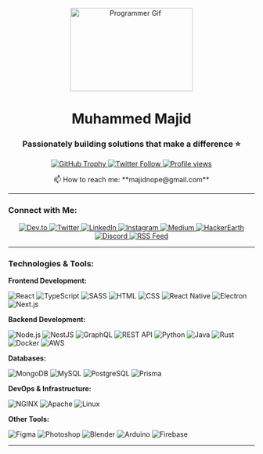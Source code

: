 <p align="center">
  <img width="250px" height="170px" src="https://cdn.dribbble.com/users/1162077/screenshots/3848914/programmer.gif" alt="Programmer Gif">
</p>

<h1 align="center">Muhammed Majid</h1>
<h3 align="center">Passionately building solutions that make a difference ⭐</h3>

<p align="center">
  <a href="https://github.com/ryo-ma/github-profile-trophy">
    <img src="https://github-profile-trophy.vercel.app/?username=majidnope" alt="GitHub Trophy" />
  </a>
  <a href="https://twitter.com/majidnope" target="_blank">
    <img src="https://img.shields.io/twitter/follow/majidnope?logo=twitter&style=for-the-badge" alt="Twitter Follow" />
  <img src="https://komarev.com/ghpvc/?username=majidnope&label=Profile%20views&color=0e75b6&style=flat" alt="Profile views" />
  </a>
</p>

<p align="center">📫 How to reach me: **majidnope@gmail.com**</p>

---

### Connect with Me:
<p align="center">
  <a href="https://dev.to/majidnope" target="_blank">
    <img src="https://img.shields.io/badge/dev.to-0A0A0A?logo=dev.to&logoColor=white&style=for-the-badge" alt="Dev.to" />
  </a>
  <a href="https://twitter.com/majidnope" target="_blank">
    <img src="https://img.shields.io/badge/twitter-1DA1F2?logo=twitter&logoColor=white&style=for-the-badge" alt="Twitter" />
  </a>
  <a href="https://linkedin.com/in/majidnope" target="_blank">
    <img src="https://img.shields.io/badge/linkedin-0A66C2?logo=linkedin&logoColor=white&style=for-the-badge" alt="LinkedIn" />
  </a>
  <a href="https://instagram.com/majidnope" target="_blank">
    <img src="https://img.shields.io/badge/instagram-E4405F?logo=instagram&logoColor=white&style=for-the-badge" alt="Instagram" />
  </a>
  <a href="https://medium.com/@muhammed0000majid" target="_blank">
    <img src="https://img.shields.io/badge/medium-12100E?logo=medium&logoColor=white&style=for-the-badge" alt="Medium" />
  </a>
  <a href="https://www.hackerearth.com/@muhammed0000majid" target="_blank">
    <img src="https://img.shields.io/badge/hackerearth-4D3F75?logo=hackerearth&logoColor=white&style=for-the-badge" alt="HackerEarth" />
  </a>
  <a href="https://discord.gg/NOPE#9248" target="_blank">
    <img src="https://img.shields.io/badge/discord-5865F2?logo=discord&logoColor=white&style=for-the-badge" alt="Discord" />
  </a>
  <a href="https://media.rss.com/majidnope/feed.xml" target="_blank">
    <img src="https://img.shields.io/badge/rss-FF5722?logo=rss&logoColor=white&style=for-the-badge" alt="RSS Feed" />
  </a>
</p>

---

### Technologies & Tools:

**Frontend Development:**
<p align="left">
  <img src="https://img.shields.io/badge/React-61DAFB?logo=react&logoColor=white&style=for-the-badge" alt="React" />
  <img src="https://img.shields.io/badge/TypeScript-3178C6?logo=typescript&logoColor=white&style=for-the-badge" alt="TypeScript" />
  <img src="https://img.shields.io/badge/Sass-CC6699?logo=sass&logoColor=white&style=for-the-badge" alt="SASS" />
  <img src="https://img.shields.io/badge/HTML5-E34F26?logo=html5&logoColor=white&style=for-the-badge" alt="HTML" />
  <img src="https://img.shields.io/badge/CSS3-1572B6?logo=css3&logoColor=white&style=for-the-badge" alt="CSS" />
  <img src="https://img.shields.io/badge/React_Native-61DAFB?logo=react&logoColor=white&style=for-the-badge" alt="React Native" />
  <img src="https://img.shields.io/badge/Electron-47848F?logo=electron&logoColor=white&style=for-the-badge" alt="Electron" />
  <img src="https://img.shields.io/badge/Next.js-000000?logo=next.js&logoColor=white&style=for-the-badge" alt="Next.js" />
</p>

**Backend Development:**
<p align="left">
  <img src="https://img.shields.io/badge/Node.js-339933?logo=node.js&logoColor=white&style=for-the-badge" alt="Node.js" />
  <img src="https://img.shields.io/badge/NestJS-E0234E?logo=nestjs&logoColor=white&style=for-the-badge" alt="NestJS" />
  <img src="https://img.shields.io/badge/GraphQL-E10098?logo=graphql&logoColor=white&style=for-the-badge" alt="GraphQL" />
  <img src="https://img.shields.io/badge/REST_API-3C3C3C?logo=swagger&logoColor=white&style=for-the-badge" alt="REST API" />
  <img src="https://img.shields.io/badge/Python-3776AB?logo=python&logoColor=white&style=for-the-badge" alt="Python" />
  <img src="https://img.shields.io/badge/Java-007396?logo=java&logoColor=white&style=for-the-badge" alt="Java" />
  <img src="https://img.shields.io/badge/Rust-000000?logo=rust&logoColor=white&style=for-the-badge" alt="Rust" />
  <img src="https://img.shields.io/badge/Docker-2496ED?logo=docker&logoColor=white&style=for-the-badge" alt="Docker" />
  <img src="https://img.shields.io/badge/AWS-232F3E?logo=amazonaws&logoColor=white&style=for-the-badge" alt="AWS" />
</p>

**Databases:**
<p align="left">
  <img src="https://img.shields.io/badge/MongoDB-47A248?logo=mongodb&logoColor=white&style=for-the-badge" alt="MongoDB" />
  <img src="https://img.shields.io/badge/MySQL-4479A1?logo=mysql&logoColor=white&style=for-the-badge" alt="MySQL" />
  <img src="https://img.shields.io/badge/PostgreSQL-4169E1?logo=postgresql&logoColor=white&style=for-the-badge" alt="PostgreSQL" />
  <img src="https://img.shields.io/badge/Prisma-2D3748?logo=prisma&logoColor=white&style=for-the-badge" alt="Prisma" />
</p>

**DevOps & Infrastructure:**
<p align="left">
  <img src="https://img.shields.io/badge/NGINX-009639?logo=nginx&logoColor=white&style=for-the-badge" alt="NGINX" />
  <img src="https://img.shields.io/badge/Apache-D22128?logo=apache&logoColor=white&style=for-the-badge" alt="Apache" />
  <img src="https://img.shields.io/badge/Linux-FCC624?logo=linux&logoColor=white&style=for-the-badge" alt="Linux" />
</p>

**Other Tools:**
<p align="left">
  <img src="https://img.shields.io/badge/Figma-F24E1E?logo=figma&logoColor=white&style=for-the-badge" alt="Figma" />
  <img src="https://img.shields.io/badge/Adobe_Photoshop-31A8FF?logo=adobephotoshop&logoColor=white&style=for-the-badge" alt="Photoshop" />
  <img src="https://img.shields.io/badge/Blender-F5792A?logo=blender&logoColor=white&style=for-the-badge" alt="Blender" />
  <img src="https://img.shields.io/badge/Arduino-00979D?logo=arduino&logoColor=white&style=for-the-badge" alt="Arduino" />
  <img src="https://img.shields.io/badge/Firebase-FFCA28?logo=firebase&logoColor=white&style=for-the-badge" alt="Firebase" />
</p>

---


